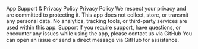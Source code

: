 App Support & Privacy Policy
Privacy Policy
We respect your privacy and are committed to protecting it.
This app does not collect, store, or transmit any personal data.
No analytics, tracking tools, or third-party services are used within this app.
Support
If you require support, have questions, or encounter any issues while using the app, please contact us via GitHub
You can open an issue or send a direct message via GitHub for assistance.
